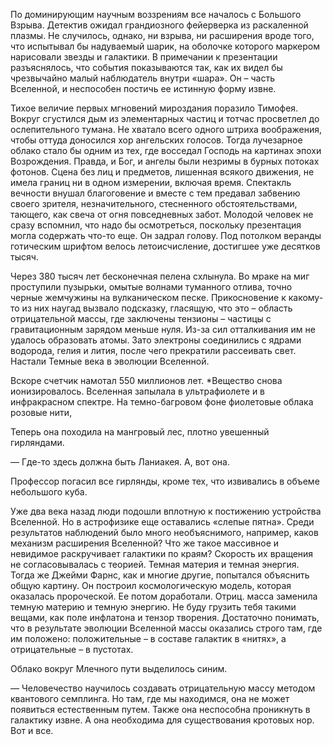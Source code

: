 По доминирующим научным воззрениям все началось с Большого Взрыва. Детектив ожидал грандиозного фейерверка из раскаленной плазмы. Не случилось, однако, ни взрыва, ни расширения вроде того, что испытывал бы надуваемый шарик, на оболочке которого маркером нарисовали звезды и галактики. В примечании к презентации разъяснялось, что события показываются так, как их видел бы чрезвычайно малый наблюдатель внутри «шара». Он – часть Вселенной, и неспособен постичь ее истинную форму извне. 

Тихое величие первых мгновений мироздания поразило Тимофея. Вокруг сгустился дым из элементарных частиц и тотчас просветлел до ослепительного тумана. Не хватало всего одного штриха воображения, чтобы оттуда доносился хор ангельских голосов. Тогда лучезарное облако стало бы одним из тех, где восседал Господь на картинах эпохи Возрождения. Правда, и Бог, и ангелы были незримы в бурных потоках фотонов. Сцена без лиц и предметов, лишенная всякого движения, не имела границ ни в одном измерении, включая время. Спектакль вечности внушал благоговение и вместе с тем предавал забвению своего зрителя, незначительного, стесненного обстоятельствами, тающего, как свеча от огня повседневных забот. Молодой человек не сразу вспомнил, что надо бы осмотреться, поскольку презентация могла содержать что-то еще. Он задрал голову. Под потолком веранды готическим шрифтом велось летоисчисление, достигшее уже десятков тысяч.

Через 380 тысяч лет бесконечная пелена схлынула. Во мраке на миг проступили пузырьки, омытые волнами туманного отлива, точно черные жемчужины на вулканическом песке. Прикосновение к какому-то из них наугад вызвало подсказку, гласящую, что это – область отрицательной массы, где заключены тензионы – частицы с гравитационным зарядом меньше нуля. Из-за сил отталкивания им не удалось образовать атомы. Зато электроны соединились с ядрами водорода, гелия и лития, после чего прекратили рассеивать свет. Настали Темные века в эволюции Вселенной.

Вскоре счетчик намотал 550 миллионов лет. *Вещество снова ионизировалось. Вселенная запылала в ультрафиолете и в инфракрасном спектре. На темно-багровом фоне фиолетовые облака розовые нити, 


Теперь она походила на мангровый лес, плотно увешенный гирляндами.

— Где-то здесь должна быть Ланиакея. А, вот она.

Профессор погасил все гирлянды, кроме тех, что извивались в объеме небольшого куба.


Уже два века назад люди подошли вплотную к постижению устройства Вселенной. Но в астрофизике еще оставались «слепые пятна». Среди результатов наблюдений было много необъяснимого, например, каков механизм расширения Вселенной? Что же такое массивное и невидимое раскручивает галактики по краям? Скорость их вращения не согласовывалась с теорией.  Темная материя и темная энергия. Тогда же Джейми Фарнс, как и многие другие, попытался объяснить общую картину. Он построил космологическую модель, которая оказалась пророческой. Ее потом доработали. Отриц. масса заменила темную материю и темную энергию. Не буду грузить тебя такими вещами, как поле инфлатона и тензор творения. Достаточно понимать, что в результате эволюции Вселенной массы оказались строго там, где им положено: положительные – в составе галактик в «нитях», а отрицательные – в пустотах. 

Облако вокруг Млечного пути выделилось синим.

— Человечество научилось создавать отрицательную массу методом квантового семплинга. Но там, где мы находимся, она не может появиться естественным путем. Также она неспособна проникнуть в галактику извне. А она необходима для существования кротовых нор. Вот и все.

